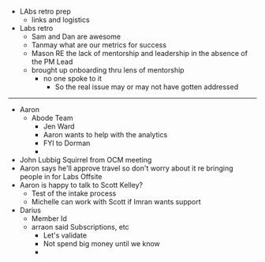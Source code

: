 - LAbs retro prep
	- links and logistics
- Labs retro
	- Sam and Dan are awesome
	- Tanmay what are our metrics for success
	- Mason RE the lack of mentorship and leadership in the absence of the PM Lead
	- brought up onboarding thru lens of mentorship
		- no one spoke to it
			- So the real issue may or may not have gotten addressed
- ---
- Aaron
	- Abode Team
		- Jen Ward
		- Aaron wants to help with the analytics
		- FYI to Dorman
		-
- John Lubbig Squirrel from OCM meeting
- Aaron says he'll approve travel so don't worry about it re bringing people in for Labs Offsite
- Aaron is happy to talk to Scott Kelley?
	- Test of the intake process
	- Michelle can work with Scott if Imran wants support
- Darius
	- Member Id
	- arraon said Subscriptions, etc
		- Let's validate
		- Not spend big money until we know
		-